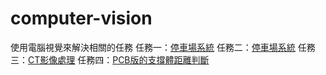 # computer-vision
使用電腦視覺來解決相關的任務
任務一：<a href="">停車場系統</a>
任務二：<a href="">停車場系統</a>
任務三：<a href="https://github.com/klanonlyman/computer-vision/blob/main/CV%E5%BD%B1%E5%83%8F%E8%99%95%E7%90%86.cpp">CT影像處理</a>
任務四：<a href="">PCB版的支撐體距離判斷</a>
